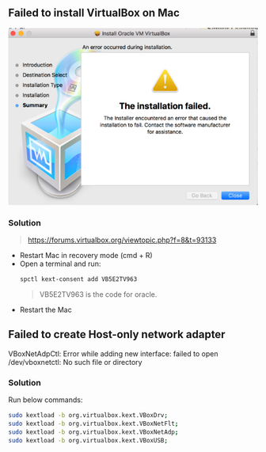 ## Failed to install VirtualBox on Mac
![VirtualBox install](../_media/virtualbox/1.png)

### Solution
> https://forums.virtualbox.org/viewtopic.php?f=8&t=93133

+ Restart Mac in recovery mode (cmd + R)
+ Open a terminal and run:  
    ```bash
    spctl kext-consent add VB5E2TV963
    ```
    > VB5E2TV963 is the code for oracle.
+ Restart the Mac

## Failed to create Host-only network adapter
VBoxNetAdpCtl: Error while adding new interface: failed to open /dev/vboxnetctl: No such file or directory  

### Solution
Run below commands:  

```bash
sudo kextload -b org.virtualbox.kext.VBoxDrv;
sudo kextload -b org.virtualbox.kext.VBoxNetFlt;
sudo kextload -b org.virtualbox.kext.VBoxNetAdp;
sudo kextload -b org.virtualbox.kext.VBoxUSB;
```